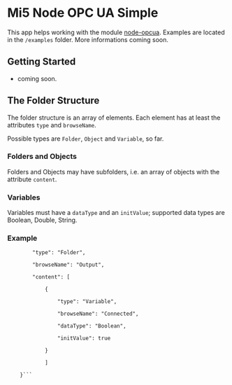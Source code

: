 # Mi5 Node OPC UA Simple

This app helps working with the module [node-opcua](http://node-opcua.github.io/). Examples are located in the `/examples` folder. More informations coming soon.

## Getting Started

* coming soon.

## The Folder Structure

The folder structure is an array of elements. Each element has at least the attributes `type` and `browseName`.

Possible types are `Folder`, `Object` and `Variable`, so far. 

### Folders and Objects

Folders and Objects may have subfolders, i.e. an array of objects with the attribute `content`.

### Variables

Variables must have a `dataType` and an `initValue`; supported data types are Boolean, Double, String.

### Example

```    {
        "type": "Folder",
        
        "browseName": "Output",
        
        "content": [
	
			{
	
				"type": "Variable",
	
				"browseName": "Connected",
	
				"dataType": "Boolean",
	
				"initValue": true
	
			}
	
			]
	
	}```
